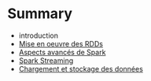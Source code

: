 # Summary

* introduction
* [Mise en oeuvre des RDDs](mise_en_oeuvre_des_rdds.md)
* [Aspects avancés de Spark](aspects_avances_de_spark.md)
* [Spark Streaming](spark_streaming.md)
* [Chargement et stockage des données](chargement_et_stockage_des_donnees.md)

